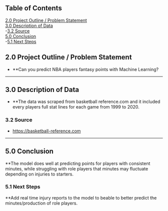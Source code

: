 
## Table of Contents
[2.0 Project Outline / Problem Statement](#2.0-Project-Outline-/-Problem-Statement)<br>
[3.0 Description of Data](#3.0-Description-of-Data)<br>
-[3.2 Source](#3.2-Source)<br>
[5.0 Conclusion](#5.0-Conclusion)<br>
-[5.1 Next Steps](#5.1-Next-Steps)<br>




## 2.0 Project Outline / Problem Statement
 - **Can you predict NBA players fantasy points with Machine Learning?
 
---
## 3.0 Description of Data
 - **The data was scraped from basketball reference.com and it included every players full stat lines for each game from 1999 to 2020. 


### 3.2 Source
 - https://basketball-reference.com


---
## 5.0 Conclusion
**The model does well at predicting points for players with consistent minutes, while struggling with role players that minutes may fluctuate depending on injuries to starters.




### 5.1 Next Steps

**Add real time injury reports to the model to beable to better predict the minutes/production of role players. 





